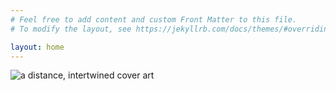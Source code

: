 ```yaml
---
# Feel free to add content and custom Front Matter to this file.
# To modify the layout, see https://jekyllrb.com/docs/themes/#overriding-theme-defaults

layout: home
---
```


<img src="{{ '/assets/images/a distance intertwined cover.jpg' | relative_url }}" alt="a distance, intertwined cover art">

<style>
	#image-grid {
		display: grid;
		grid-template-columns: repeat(2, 1fr);
		gap: 10px;
		width: 400px;
		height: 400px;
	}

	.image-container {
		width: 100%;
		height: 100%;
		overflow: hidden;
		border: 1px solid #ccc;
		border-radius: 10px;
	}

	.image-container img {
		width: 100%;
		height: 100%;
		object-fit: cover;
		transition: transform 0.2s;
	}

	.image-container:hover img {
		transform: scale(1.1);
	}
</style>

<div id="image-grid"></div>

<script>
	document.addEventListener('DOMContentLoaded', () => {
		const images = [
						'./assets/images/hydrangea.jpg',
						'./assets/images/hydrangea.jpg',
						'./assets/images/hydrangea.jpg',
						'./assets/images/hydrangea.jpg'
					];
		const imageGrid = document.getElementById('image-grid');

		const imageContainer = document.createElement('div');
		imageContainer.classList.add('image-container');

		images.forEach(src => {
			const imageContainer = document.createElement('div');
			imageContainer.classList.add('image-container');
			
			const img = document.createElement('img');
			img.src = src;
			img.alt = 'Grid Image';
			
			imageContainer.appendChild(img);
			imageGrid.appendChild(imageContainer);
		});
	});
</script>
